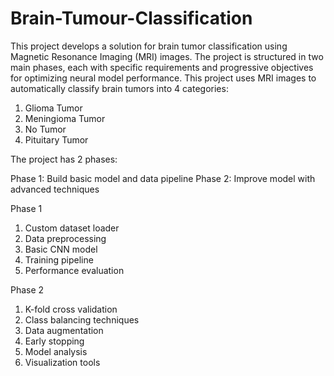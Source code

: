 # Brain-Tumour-Classification
This project develops a solution for brain tumor classification using Magnetic Resonance Imaging (MRI) images. The project is structured in two main phases, each with specific requirements and progressive objectives for optimizing neural model performance.
This project uses MRI images to automatically classify brain tumors into 4 categories:

1. Glioma Tumor
2. Meningioma Tumor
3. No Tumor
4. Pituitary Tumor

The project has 2 phases:

Phase 1: Build basic model and data pipeline
Phase 2: Improve model with advanced techniques


Phase 1

1. Custom dataset loader
2. Data preprocessing
3. Basic CNN model
4. Training pipeline
5. Performance evaluation

Phase 2

1. K-fold cross validation
2. Class balancing techniques
3. Data augmentation
4. Early stopping
5. Model analysis
6. Visualization tools
